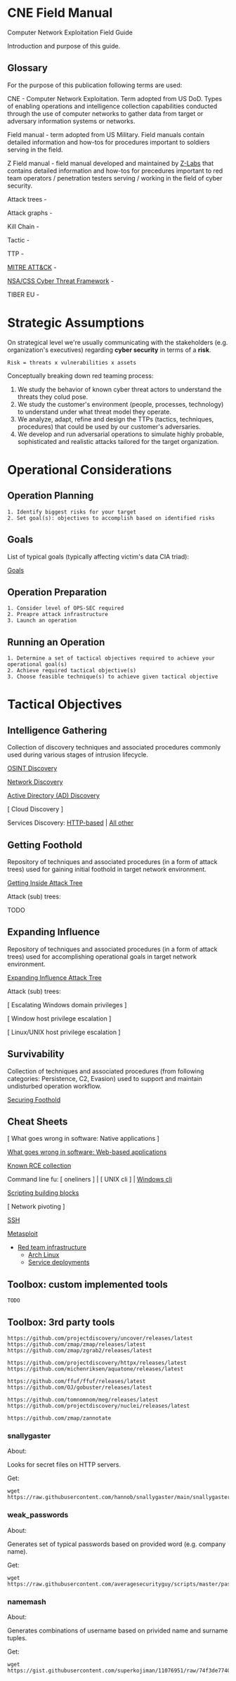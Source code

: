 
# CNE Field Manual

Computer Network Exploitation Field Guide

Introduction and purpose of this guide.

## Glossary

For the purpose of this publication following terms are used:

CNE - Computer Network Exploitation. Term adopted from US DoD. Types of enabling operations and intelligence collection capabilities conducted through the use of computer networks to gather data from target or adversary information systems or networks.

Field manual - term adopted from US Military. Field manuals contain detailed information and how-tos for procedures important to soldiers serving in the field.

Z Field manual - field manual developed and maintained by [Z-Labs](https://z-labs.eu) that contains detailed information and how-tos for precedures important to red team operators / penetration testers serving / working in the field of cyber security.

Attack trees -

Attack graphs -

Kill Chain -

Tactic - 

TTP -

[MITRE ATT&CK](https://attack.mitre.org/) -

[NSA/CSS Cyber Threat Framework](https://www.dni.gov/index.php/cyber-threat-framework) -

TIBER EU -

# Strategic Assumptions

On strategical level we're usually communicating with the stakeholders (e.g. organization's executives) regarding **cyber security** in terms of a **risk**.

    Risk = threats x vulnerabilities x assets

Conceptually breaking down red teaming process:

1. We study the behavior of known cyber threat actors to understand the threats they colud pose.
2. We study the customer's environment (people, processes, technology) to understand under what threat model they operate.
3. We analyze, adapt, refine and design the TTPs (tactics, techniques, procedures) that could be used by our customer's adversaries.
4. We develop and run adversarial operations to simulate highly probable, sophisticated and realistic attacks tailored for the target organization.

# Operational Considerations


## Operation Planning

```
1. Identify biggest risks for your target
2. Set goal(s): objectives to accomplish based on identified risks
```

## Goals

List of typical goals (typically affecting victim's data CIA triad):

[Goals](Goals/README.md)

## Operation Preparation

```
1. Consider level of OPS-SEC required
2. Preapre attack infrastructure
3. Launch an operation
```

## Running an Operation

```
1. Determine a set of tactical objectives required to achieve your operational goal(s)
2. Achieve required tactical objective(s)
3. Choose feasible technique(s) to achieve given tactical objective
```

# Tactical Objectives

## Intelligence Gathering

Collection of discovery techniques and associated procedures commonly used during various stages of intrusion lifecycle.

[OSINT Discovery](Intelligence%20Gathering/README.md)

[Network Discovery](Discovery/README.md)

[Active Directory (AD) Discovery](Discovery/discovery-ad.md)

[ Cloud Discovery ]

Services Discovery: [HTTP-based](Discovery/discovery-http-services.md) | [All other](Discovery/discovery-services.md)

## Getting Foothold

Repository of techniques and associated procedures (in a form of attack trees) used for gaining initial foothold in target network environment.

[Getting Inside Attack Tree](Getting%20Inside/README.md)

Attack (sub) trees:

TODO

## Expanding Influence

Repository of techniques and associated procedures (in a form of attack trees) used for accomplishing operational goals in target network environment.

[Expanding Influence Attack Tree](Expand%20Influence/README.md)

Attack (sub) trees:

[ Escalating Windows domain privileges ]

[ Window host privilege escalation ]

[ Linux/UNIX host privilege escalation ]

## Survivability

Collection of techniques and associated procedures (from following categories: Persistence, C2, Evasion) used to support and maintain undisturbed operation workflow.

[Securing Foothold](Securing%20Foothold/README.md)

## Cheat Sheets

[ What goes wrong in software: Native applications ]

[What goes wrong in software: Web-based applications](cheat-sheets/vulns.md)

[Known RCE collection](cheat-sheets/rce-collection.md)

Command line fu: [ oneliners ] | [ UNIX cli ] | [Windows cli](cheat-sheets/windows.md)

[Scripting building blocks](cheat-sheets/scripting.md)

[ Network pivoting ]

[SSH](cheat-sheets/ssh.md)

[Metasploit](cheat-sheets/metasploit.md)

 - [Red team infrastructure](cheat-sheets/testing-infra.md)
     - [Arch Linux](cheat-sheets/arch.md)
     - [Service deployments](cheat-sheets/http-srv.md)


## Toolbox: custom implemented tools

```
TODO
```

## Toolbox: 3rd party tools

```
https://github.com/projectdiscovery/uncover/releases/latest
https://github.com/zmap/zmap/releases/latest
https://github.com/zmap/zgrab2/releases/latest

https://github.com/projectdiscovery/httpx/releases/latest
https://github.com/michenriksen/aquatone/releases/latest

https://github.com/ffuf/ffuf/releases/latest
https://github.com/OJ/gobuster/releases/latest

https://github.com/tomnomnom/meg/releases/latest
https://github.com/projectdiscovery/nuclei/releases/latest

https://github.com/zmap/zannotate
```

### snallygaster

About:

Looks for secret files on HTTP servers.

Get:

    wget https://raw.githubusercontent.com/hannob/snallygaster/main/snallygaster

### weak_passwords

About:

Generates set of typical passwords based on provided word (e.g. company name).

Get:

    wget https://raw.githubusercontent.com/averagesecurityguy/scripts/master/passwords/weak_passwords.py

### namemash

About:

Generates combinations of username based on privided name and surname tuples.

Get:

    wget https://gist.githubusercontent.com/superkojiman/11076951/raw/74f3de7740acb197ecfa8340d07d3926a95e5d46/namemash.py
